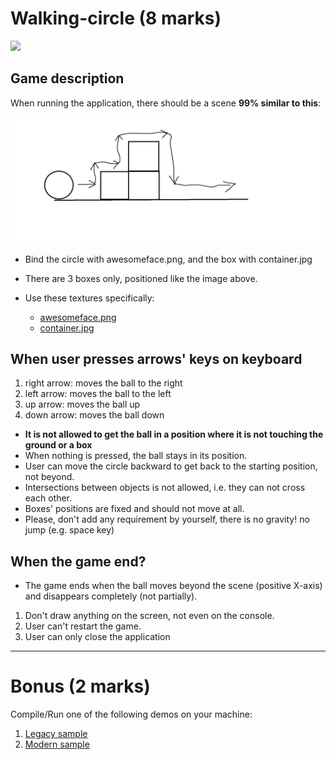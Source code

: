 # Walking-circle (8 marks)

<img src="https://learnopengl.com/img/textures/awesomeface.png" width=150/>

## Game description

When running the application, there should be a scene **99% similar to this**:

![game](./../res/walking-circle.png)

- Bind the circle with awesomeface.png, and the box with container.jpg
- There are 3 boxes only, positioned like the image above.

- Use these textures specifically:
    - [awesomeface.png](https://learnopengl.com/img/textures/awesomeface.png)
    - [container.jpg](https://learnopengl.com/img/textures/container.jpg)

## When user presses arrows' keys on keyboard

1. right arrow: moves the ball to the right
2. left arrow: moves the ball to the left
3. up arrow: moves the ball up
4. down arrow: moves the ball down

- **It is not allowed to get the ball in a position where it is not touching the ground or a box**
- When nothing is pressed, the ball stays in its position.
- User can move the circle backward to get back to the starting position, not beyond.
- Intersections between objects is not allowed, i.e. they can not cross each other.
- Boxes' positions are fixed and should not move at all.
- Please, don't add any requirement by yourself, there is no gravity! no jump (e.g. space key)


## When the game end?

- The game ends when the ball moves beyond the scene (positive X-axis) and disappears completely (not partially).

1. Don't draw anything on the screen, not even on the console.
2. User can't restart the game.
3. User can only close the application

---

# Bonus (2 marks)

Compile/Run one of the following demos on your machine:
1. [Legacy sample](https://github.com/gamedev-net/nehe-opengl/tree/master/vc/Lesson21)
2. [Modern sample](https://github.com/JoeyDeVries/LearnOpenGL/tree/master/src/2.lighting/6.multiple_lights)
